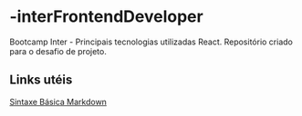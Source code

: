 # -interFrontendDeveloper
Bootcamp Inter - Principais tecnologias utilizadas React.
Repositório criado para o desafio de projeto.
## Links utéis
[Sintaxe Básica Markdown](https://www.markdownguide.org/basic-syntax/)
